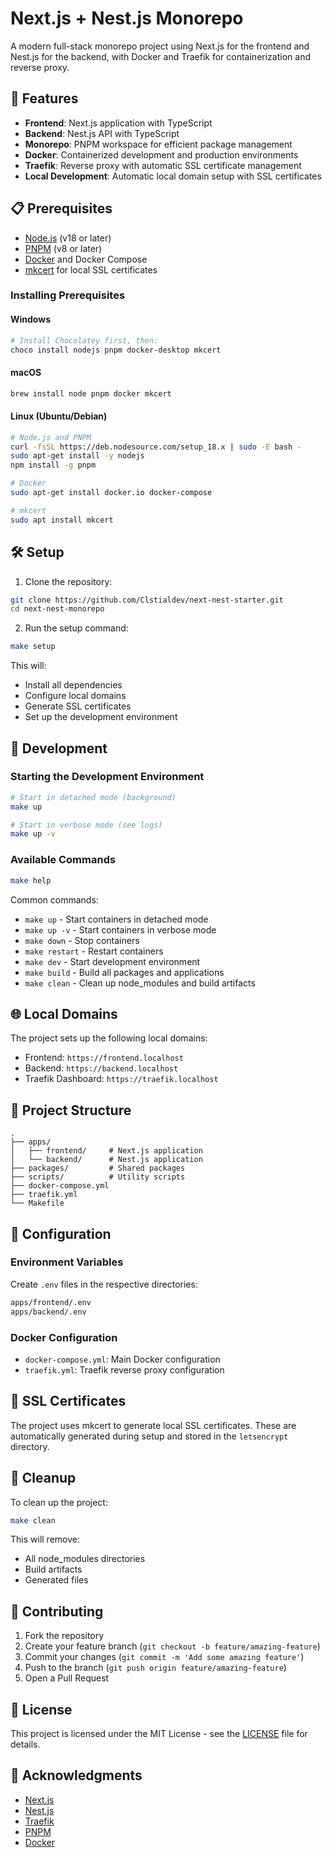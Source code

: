 # Next.js + Nest.js Monorepo

A modern full-stack monorepo project using Next.js for the frontend and Nest.js for the backend, with Docker and Traefik for containerization and reverse proxy.

## 🚀 Features

- **Frontend**: Next.js application with TypeScript
- **Backend**: Nest.js API with TypeScript
- **Monorepo**: PNPM workspace for efficient package management
- **Docker**: Containerized development and production environments
- **Traefik**: Reverse proxy with automatic SSL certificate management
- **Local Development**: Automatic local domain setup with SSL certificates

## 📋 Prerequisites

- [Node.js](https://nodejs.org/) (v18 or later)
- [PNPM](https://pnpm.io/) (v8 or later)
- [Docker](https://www.docker.com/) and Docker Compose
- [mkcert](https://github.com/FiloSottile/mkcert) for local SSL certificates

### Installing Prerequisites

#### Windows

```powershell
# Install Chocolatey first, then:
choco install nodejs pnpm docker-desktop mkcert
```

#### macOS

```bash
brew install node pnpm docker mkcert
```

#### Linux (Ubuntu/Debian)

```bash
# Node.js and PNPM
curl -fsSL https://deb.nodesource.com/setup_18.x | sudo -E bash -
sudo apt-get install -y nodejs
npm install -g pnpm

# Docker
sudo apt-get install docker.io docker-compose

# mkcert
sudo apt install mkcert
```

## 🛠️ Setup

1. Clone the repository:

```bash
git clone https://github.com/Clstialdev/next-nest-starter.git
cd next-nest-monorepo
```

2. Run the setup command:

```bash
make setup
```

This will:

- Install all dependencies
- Configure local domains
- Generate SSL certificates
- Set up the development environment

## 🚀 Development

### Starting the Development Environment

```bash
# Start in detached mode (background)
make up

# Start in verbose mode (see logs)
make up -v
```

### Available Commands

```bash
make help
```

Common commands:

- `make up` - Start containers in detached mode
- `make up -v` - Start containers in verbose mode
- `make down` - Stop containers
- `make restart` - Restart containers
- `make dev` - Start development environment
- `make build` - Build all packages and applications
- `make clean` - Clean up node_modules and build artifacts

## 🌐 Local Domains

The project sets up the following local domains:

- Frontend: `https://frontend.localhost`
- Backend: `https://backend.localhost`
- Traefik Dashboard: `https://traefik.localhost`

## 📁 Project Structure

```
.
├── apps/
│   ├── frontend/     # Next.js application
│   └── backend/      # Nest.js application
├── packages/         # Shared packages
├── scripts/          # Utility scripts
├── docker-compose.yml
├── traefik.yml
└── Makefile
```

## 🔧 Configuration

### Environment Variables

Create `.env` files in the respective directories:

```bash
apps/frontend/.env
apps/backend/.env
```

### Docker Configuration

- `docker-compose.yml`: Main Docker configuration
- `traefik.yml`: Traefik reverse proxy configuration

## 🔐 SSL Certificates

The project uses mkcert to generate local SSL certificates. These are automatically generated during setup and stored in the `letsencrypt` directory.

## 🧹 Cleanup

To clean up the project:

```bash
make clean
```

This will remove:

- All node_modules directories
- Build artifacts
- Generated files

## 🤝 Contributing

1. Fork the repository
2. Create your feature branch (`git checkout -b feature/amazing-feature`)
3. Commit your changes (`git commit -m 'Add some amazing feature'`)
4. Push to the branch (`git push origin feature/amazing-feature`)
5. Open a Pull Request

## 📝 License

This project is licensed under the MIT License - see the [LICENSE](LICENSE) file for details.

## 🙏 Acknowledgments

- [Next.js](https://nextjs.org/)
- [Nest.js](https://nestjs.com/)
- [Traefik](https://traefik.io/)
- [PNPM](https://pnpm.io/)
- [Docker](https://www.docker.com/)
